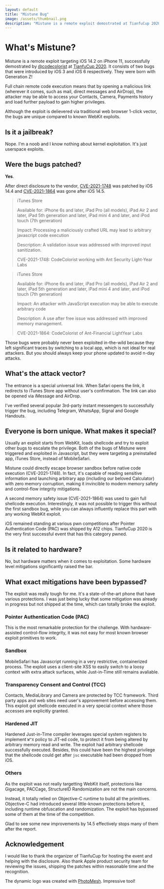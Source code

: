 ```yaml
---
layout: default
title: "Mistune Bug"
image: /assets/thumbnail.png
description: "Mistune is a remote exploit demostrated at TianfuCup 2020. It consists of two bugs that were introduced by iOS 3 and iOS 6 respectively"
---
```


# What's Mistune?

Mistune is a remote exploit targeting iOS 14.2 on iPhone 11, successfully demostrated by [@codecolorist](https://twitter.com/codecolorist) at [TianfuCup 2020](http://www.tianfucup.com/tfc2020/). It consists of two bugs that were introduced by iOS 3 and iOS 6 respectively. They were born with Generation Z!

Full chain remote code execution means that by opening a malicious link (wherever it comes, such as mail, direct messages and AirDrop), the attacker may be able to access your Contacts, Camera, Payments history and load further  payload to gain higher privileges.

Although the exploit is delievered via traditional web browser 1-click vector, the bugs are unique compared to known WebKit exploits.

## Is it a jailbreak?

Nope. I'm a noob and I know nothing about kernel exploitation. It's just userspace exploits.

## Were the bugs patched?

**Yes**.

After direct disclosure to the vendor, [CVE-2021-1748](https://support.apple.com/en-us/HT212146) was patched by iOS 14.4 and [CVE-2021-1864](https://support.apple.com/en-us/HT212317) was gone after iOS 14.5. 

> iTunes Store
>
> Available for: iPhone 6s and later, iPad Pro (all models), iPad Air 2 and later, iPad 5th generation and later, iPad mini 4 and later, and iPod touch (7th generation)
>
> Impact: Processing a maliciously crafted URL may lead to arbitrary javascript code execution
>
> Description: A validation issue was addressed with improved input sanitization.
>
> CVE-2021-1748: CodeColorist working with Ant Security Light-Year Labs

> iTunes Store
>
> Available for: iPhone 6s and later, iPad Pro (all models), iPad Air 2 and later, iPad 5th generation and later, iPad mini 4 and later, and iPod touch (7th generation)
>
> Impact: An attacker with JavaScript execution may be able to execute arbitrary code
>
> Description: A use after free issue was addressed with improved memory management.
>
> CVE-2021-1864: CodeColorist of Ant-Financial LightYear Labs

Those bugs were probably never been exploited in-the-wild because they left significant traces by switching to a local app, which is not ideal for real attackers. But you should always keep your phone updated to avoid n-day attacks.

## What's the attack vector?

The entrance is a special universal link. When Safari opens the link, it redirects to iTunes Store app without user's confirmation. The link can also be opened via iMessage and AirDrop.

I've verified several popular 3rd-party instant messengers to successfully trigger the bug, including Telegram, WhatsApp, Signal and Google Handouts.

## Everyone is born unique. What makes it special?

Usually an exploit starts from WebKit, loads shellcode and try to exploit other bugs to escalate the privilege. Both of the bugs of Mistune were triggered and exploited in Javascript, but they were targeting a preinstalled app, iTunes Store, instead of MobileSafari.

Mistune could directly escape browser sandbox before native code execution (CVE-2021-1748). In fact, it's capable of reading sensitive information and launching arbitrary app (including our beloved Calculator) with zero memory corruption, making it invincible to modern memory safety and control-flow integrity mitigations.

A second memory safety issue (CVE-2021-1864) was used to gain full shellcode execution. Interestingly, it was not possible to trigger this without the first sandbox bug, while you can always influently replace this part with any working WebKit exploit.

iOS remained standing at various pwn competitions after Pointer Authentication Code (PAC) was shipped by A12 chips. TianfuCup 2020 is the very first successful event that has this category pwned.

## Is it related to hardware?

No, but hardware matters when it comes to exploitation. Some hardware level mitigations significantly raised the bar.

## What exact mitigations have been bypassed?

The exploit was really tough for me. It's a state-of-the-art phone that have various protections. I was just being lucky that some mitigation was already in progress but not shipped at the time, which can totally broke the exploit.

### Pointer Authentication Code (PAC)

This is the most remarkable protection for the challenge. With hardware-assisted control-flow integrity, it was not easy for most known browser exploit primitives to work.

### Sandbox

MobileSafari has Javascript running in a very restrictive, containerized process. The exploit uses a client-site XSS to easily switch to a loosy context with extra attack surfaces, while Just-in-Time still remains avaliable.

### Transparency Consent and Control (TCC)

Contacts, MediaLibrary and Camera are protected by TCC framework. Third party apps and web sites need user's approvement before accessing them. This exploit got shellcode executed in a very special context where those accesses are explicitly granted.

### Hardened JIT

Hardened Just-in-Time compiler leverages special system registers to implement `W^X` policy to JIT-ed code, to protect it from being altered by arbitrary memory read and write. The exploit had arbitrary shellcode successfully executed. Besides, this could have been the highest privilege that the shellcode could get after `jsc` executable had been dropped from iOS.

### Others

As the exploit was not really targetting WebKit itself, protections like Gigacage, PACCage, StructureID Randomization are not the main concerns.

Instead, it totally relied on Objective-C runtime to build all the primitives. Objective-C had introduced several little-known protections before it, including runtime obfuscation and randomization. The exploit has bypassed some of them at the time of the competition.

Glad to see some new improvements by 14.5 effectively stops many of them after the report.

## Acknowledgement

I would like to thank the organizer of TianfuCup for hosting the event and helping with the disclosure. Also thank Apple product security team for reviewing the issues, shipping the patches within reasonable time and the recognition.

The dynamic logo was created with [PhotoMesh](https://photomosh.com/). Impressive tool!